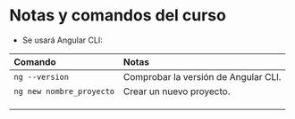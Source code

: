 # Notas y comandos del curso

- Se usará Angular CLI:

|Comando|Notas|
|:----------|:-----------|
|`ng --version`|Comprobar la versión de Angular CLI.|
|`ng new nombre_proyecto`|Crear un nuevo proyecto.|
|||
|||
|||
